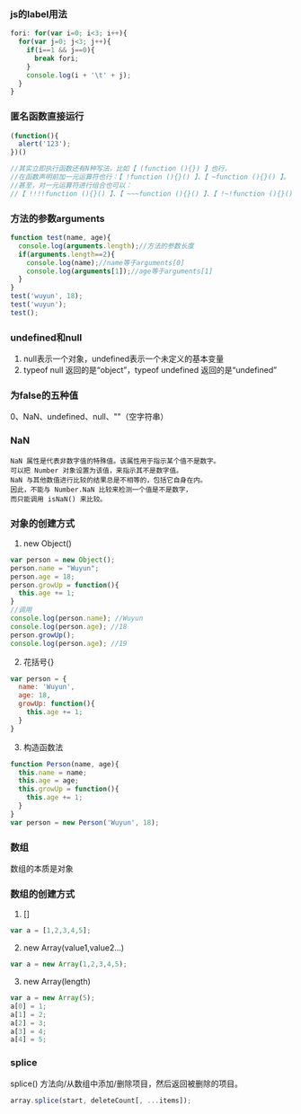 ### js的label用法
```js
fori: for(var i=0; i<3; i++){
  for(var j=0; j<3; j++){
    if(i==1 && j==0){
      break fori;
    }
    console.log(i + '\t' + j);
  }
}
```

### 匿名函数直接运行
```js
(function(){
  alert('123');
})()

//其实立即执行函数还有N种写法，比如【 (function (){}) 】也行，
//在函数声明前加一元运算符也行：【 !function (){}() 】、【 ~function (){}() 】。
//甚至，对一元运算符进行组合也可以：
//【 !!!!function (){}() 】、【 ~~~function (){}() 】、【 !~!function (){}() 】。
```

### 方法的参数arguments
```js
function test(name, age){
  console.log(arguments.length);//方法的参数长度
  if(arguments.length==2){
    console.log(name);//name等于arguments[0]
    console.log(arguments[1]);//age等于arguments[1]
  }
}
test('wuyun', 18);
test('wuyun');
test();
```

### undefined和null
1. null表示一个对象，undefined表示一个未定义的基本变量
2. typeof null 返回的是“object”，typeof undefined 返回的是“undefined”

### 为false的五种值
0、NaN、undefined、null、""（空字符串）
### NaN
```
NaN 属性是代表非数字值的特殊值。该属性用于指示某个值不是数字。
可以把 Number 对象设置为该值，来指示其不是数字值。
NaN 与其他数值进行比较的结果总是不相等的，包括它自身在内。
因此，不能与 Number.NaN 比较来检测一个值是不是数字，
而只能调用 isNaN() 来比较。
```
### 对象的创建方式
1. new Object()
```js
var person = new Object();
person.name = "Wuyun";
person.age = 18;
person.growUp = function(){
  this.age += 1;
}
//调用
console.log(person.name); //Wuyun
console.log(person.age); //18
person.growUp();
console.log(person.age); //19
```
2. 花括号{}
```js
var person = {
  name: 'Wuyun',
  age: 18,
  growUp: function(){
    this.age += 1;
  }
}
```
3. 构造函数法
```js
function Person(name, age){
  this.name = name;
  this.age = age;
  this.growUp = function(){
    this.age += 1;
  }
}
var person = new Person('Wuyun', 18);
```

### 数组
数组的本质是对象

### 数组的创建方式
1. []
```js
var a = [1,2,3,4,5];
```
2. new Array(value1,value2...)
```js
var a = new Array(1,2,3,4,5);
```
3. new Array(length)
```js
var a = new Array(5);
a[0] = 1;
a[1] = 2;
a[2] = 3;
a[3] = 4;
a[4] = 5;
```

### splice
splice() 方法向/从数组中添加/删除项目，然后返回被删除的项目。
```js
array.splice(start, deleteCount[, ...items]);
```
